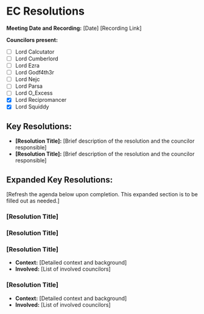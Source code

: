 # EC Resolutions

**Meeting Date and Recording:** [Date] [Recording Link]

**Councilors present:**

- [ ] Lord Calcutator
- [ ] Lord Cumberlord
- [ ] Lord Ezra
- [ ] Lord Godf4th3r
- [ ] Lord Nejc
- [ ] Lord Parsa
- [ ] Lord O_Excess
- [x] Lord Recipromancer
- [x] Lord Squiddy

## Key Resolutions:

- **[Resolution Title]:** [Brief description of the resolution and the councilor responsible]
- **[Resolution Title]:** [Brief description of the resolution and the councilor responsible]

## Expanded Key Resolutions:

[Refresh the agenda below upon completion. This expanded section is to be filled out as needed.]

### [Resolution Title]

### [Resolution Title]

### [Resolution Title]

- **Context:** [Detailed context and background]
- **Involved:** [List of involved councilors]

### [Resolution Title]

- **Context:** [Detailed context and background]
- **Involved:** [List of involved councilors]
